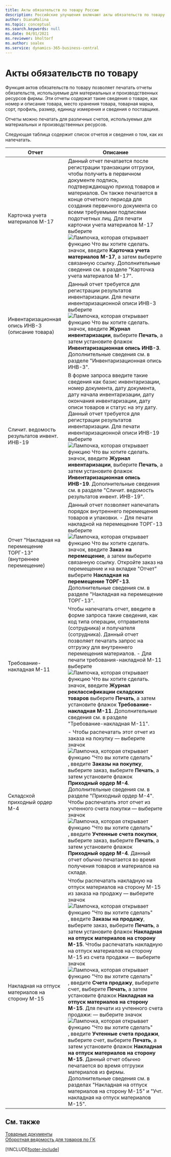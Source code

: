 ```yaml
---
title: Акты обязательств по товару России
description: Российские улучшения включают акты обязательств по товару.
author: DianaMalina
ms.topic: conceptual
ms.search.keywords: null
ms.date: 04/01/2021
ms.reviewer: bholtorf
ms.author: soalex
ms.service: dynamics-365-business-central
---
```


# Акты обязательств по товару

Функция актов обязательств по товару позволяет печатать отчеты обязательств, используемые для материальных и производственных ресурсов фирмы. Эти отчеты содержат такие сведения о товаре, как номер и описание товара, место хранения товара, товарная марка, сорт, профиль, размер, единицу измерения и сведения о поставщике. 

Отчеты можно печатать для различных счетов, используемых для материальных и производственных ресурсов. 

Следующая таблица содержит список отчетов и сведения о том, как их напечатать. 

| Отчет                     | Описание                                                 |
| -------------------------- | ----------------------------------------------------------- |
| Карточка учета материалов M-17             | Данный отчет печатается после регистрации транзакции отгрузки, чтобы получить в первичном документе подпись, подтверждающую приход товаров и материалов. Он также печатается в конце отчетного периода для создания первичного документа со всеми требуемыми подписями подотчетных лиц.   Для печати карточки учета материалов М-17 выберите ![Лампочка, которая открывает функцию Что вы хотите сделать.](../../media/ui-search/search_small.png "Что вы хотите сделать") значок, введите **Карточка учета материалов M-17**, а затем выберите связанную ссылку.      Дополнительные сведения см. в разделе "Карточка учета материалов M-17". |
| Инвентаризационная опись ИНВ-3 (описание товара)   | Данный отчет требуется для регистрации результатов инвентаризации.   Для печати инвентаризационной описи ИНВ-3 выберите ![Лампочка, которая открывает функцию Что вы хотите сделать.](../../media/ui-search/search_small.png "Что вы хотите сделать") значок, введите **Журнал инвентаризации**, выберите **Печать**, а затем установите флажок **Инвентаризационная опись ИНВ-3**.      Дополнительные сведения см. в разделе "Инвентаризационная опись ИНВ-3". |
| Сличит. ведомость результатов инвент. ИНВ-19       | В форме запроса введите такие сведения как базис инвентаризации, номер документа, дату документа, дату начала инвентаризации, дату окончания инвентаризации, дату описи товаров и статус на эту дату. Данный отчет требуется для регистрации результатов инвентаризации.   Для печати инвентаризационной описи ИНВ-19 выберите ![Лампочка, которая открывает функцию Что вы хотите сделать.](../../media/ui-search/search_small.png "Что вы хотите сделать") значок, введите **Журнал инвентаризации**, выберите **Печать**, а затем установите флажок **Инвентаризационная опись ИНВ-19**.      Дополнительные сведения см. в разделе "Сличит. ведомость результатов инвент. ИНВ-19". |
| Отчет "Накладная на перемещение ТОРГ-13" (внутреннее перемещение) | Данный отчет позволяет напечатать порядок внутреннего перемещения товаров и упаковки.   - Для печати накладной на перемещение ТОРГ-13 выберите ![Лампочка, которая открывает функцию Что вы хотите сделать.](../../media/ui-search/search_small.png "Что вы хотите сделать") значок, введите **Заказ на перемещение**, а затем выберите связанную ссылку.      Откройте заказ на перемещение и на вкладке "Отчет" выберите **Накладная на перемещение ТОРГ-13**.      Дополнительные сведения см. в разделе "Накладная на перемещение ТОРГ-13". |
| Требование-накладная М-11                                   | Чтобы напечатать отчет, введите в форме запроса такие сведения, как код типа операции, отправителя (сотрудника) и получателя (сотрудника). Данный отчет позволяет печатать запрос на отгрузку для внутреннего перемещения материалов.   - Для печати требования-накладной М-11 выберите ![Лампочка, которая открывает функцию Что вы хотите сделать.](../../media/ui-search/search_small.png "Что вы хотите сделать") значок, введите **Журнал реклассификации складских товаров** выберите **Печать**, а затем установите флажок **Требование-накладная М-11**.      Дополнительные сведения см. в разделе "Требование-накладная М-11". |
| Складской приходный ордер М-4                   | - Чтобы распечатать этот отчет из заказа на покупку — выберите значок ![Лампочка, которая открывает функцию "Что вы хотите сделать"](../../media/ui-search/search_small.png "Что вы хотите сделать"), введите **Заказы на покупку**, выберите заказ, выберите **Печать**, а затем установите флажок **Приходный ордер М-4**.      Дополнительные сведения см. в разделе "Приходный ордер М-4". Чтобы распечатать этот отчет из учтенного счета покупки — выберите значок ![Лампочка, которая открывает функцию "Что вы хотите сделать"](../../media/ui-search/search_small.png "Что вы хотите сделать"), введите **Учтенные счета покупки**, выберите заказ, выберите **Печать**, а затем установите флажок **Приходный ордер М-4**.   Данный отчет обычно печатается во время получения товаров и материалов на складе. |
| Накладная на отпуск материалов на сторону М-15                                     | Чтобы распечатать накладную на отпуск материалов на сторону М-15 из заказа на продажу — выберите значок ![Лампочка, которая открывает функцию "Что вы хотите сделать"](../../media/ui-search/search_small.png "Что вы хотите сделать"), введите **Заказы на продажу**, выберите заказ, выберите **Печать**, а затем установите флажок **Накладная на отпуск материалов на сторону М-15**.   Чтобы распечатать накладную на отпуск материалов на сторону М-15 из счета продажи — выберите значок ![Лампочка, которая открывает функцию "Что вы хотите сделать"](../../media/ui-search/search_small.png "Что вы хотите сделать"), введите **Счета продажу**, выберите счет, выберите **Печать**, а затем установите флажок **Накладная на отпуск материалов на сторону М-15**.   Для печати из учтенного счета продажи: — выберите значок ![Лампочка, которая открывает функцию "Что вы хотите сделать"](../../media/ui-search/search_small.png "Что вы хотите сделать"), введите **Учтенные счета продажи**, выберите счет, выберите **Печать**, а затем установите флажок **Накладная на отпуск материалов на сторону М-15**.   Данный отчет обычно печатается во время отгрузки материалов из фирмы.   Дополнительные сведения см. в разделах "Накладная на отпуск материалов на сторону М-15" и "Учт. накладная на отпуск материалов М-15". |

## См. также

[Товарные документы](Item-Documents.md)  
[Оборотная ведомость для товаров по ГК](Item-General-Ledger-Turnover.md)  


[!INCLUDE[footer-include](../../includes/footer-banner.md)]